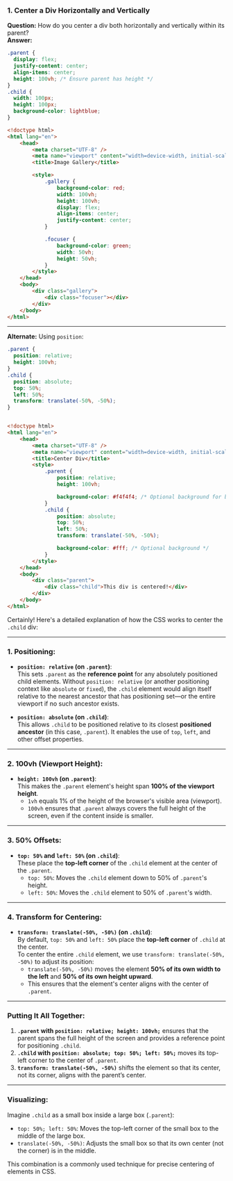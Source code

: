 

### **1. Center a Div Horizontally and Vertically**

**Question:** How do you center a div both horizontally and vertically within its parent?  
**Answer:**

```css
.parent {
  display: flex;
  justify-content: center;
  align-items: center;
  height: 100vh; /* Ensure parent has height */
}
.child {
  width: 100px;
  height: 100px;
  background-color: lightblue;
}
```


```html
<!doctype html>
<html lang="en">
    <head>
        <meta charset="UTF-8" />
        <meta name="viewport" content="width=device-width, initial-scale=1.0" />
        <title>Image Gallery</title>

        <style>
            .gallery {
                background-color: red;
                width: 100vh;
                height: 100vh;
                display: flex;
                align-items: center;
                justify-content: center;
            }

            .focuser {
                background-color: green;
                width: 50vh;
                height: 50vh;
            }
        </style>
    </head>
    <body>
        <div class="gallery">
            <div class="focuser"></div>
        </div>
    </body>
</html>

```



---


**Alternate:** Using `position`:

```css
.parent {
  position: relative;
  height: 100vh;
}
.child {
  position: absolute;
  top: 50%;
  left: 50%;
  transform: translate(-50%, -50%);
}
```


```html

<!doctype html>
<html lang="en">
    <head>
        <meta charset="UTF-8" />
        <meta name="viewport" content="width=device-width, initial-scale=1.0" />
        <title>Center Div</title>
        <style>
            .parent {
                position: relative;
                height: 100vh;

                background-color: #f4f4f4; /* Optional background for better visualization */
            }
            .child {
                position: absolute;
                top: 50%;
                left: 50%;
                transform: translate(-50%, -50%);

                background-color: #fff; /* Optional background */
            }
        </style>
    </head>
    <body>
        <div class="parent">
            <div class="child">This div is centered!</div>
        </div>
    </body>
</html>

```


Certainly! Here's a detailed explanation of how the CSS works to center the `.child` div:

---

### 1. **Positioning**:

- **`position: relative` (on `.parent`)**:  
    This sets `.parent` as the **reference point** for any absolutely positioned child elements. Without `position: relative` (or another positioning context like `absolute` or `fixed`), the `.child` element would align itself relative to the nearest ancestor that has positioning set—or the entire viewport if no such ancestor exists.
    
- **`position: absolute` (on `.child`)**:  
    This allows `.child` to be positioned relative to its closest **positioned ancestor** (in this case, `.parent`). It enables the use of `top`, `left`, and other offset properties.
    

---

### 2. **100vh (Viewport Height)**:

- **`height: 100vh` (on `.parent`)**:  
    This makes the `.parent` element's height span **100% of the viewport height**.
    - `1vh` equals 1% of the height of the browser's visible area (viewport).
    - `100vh` ensures that `.parent` always covers the full height of the screen, even if the content inside is smaller.

---

### 3. **50% Offsets**:

- **`top: 50%` and `left: 50%` (on `.child`)**:  
    These place the **top-left corner** of the `.child` element at the center of the `.parent`.
    - `top: 50%`: Moves the `.child` element down to 50% of `.parent`'s height.
    - `left: 50%`: Moves the `.child` element to 50% of `.parent`'s width.

---

### 4. **Transform for Centering**:

- **`transform: translate(-50%, -50%)` (on `.child`)**:  
    By default, `top: 50%` and `left: 50%` place the **top-left corner** of `.child` at the center.  
    To center the entire `.child` element, we use `transform: translate(-50%, -50%)` to adjust its position:
    - `translate(-50%, -50%)` moves the element **50% of its own width to the left** and **50% of its own height upward**.
    - This ensures that the element's center aligns with the center of `.parent`.

---

### Putting It All Together:

1. **`.parent` with `position: relative; height: 100vh;`** ensures that the parent spans the full height of the screen and provides a reference point for positioning `.child`.
2. **`.child` with `position: absolute; top: 50%; left: 50%;`** moves its top-left corner to the center of `.parent`.
3. **`transform: translate(-50%, -50%)`** shifts the element so that its center, not its corner, aligns with the parent’s center.

---

### Visualizing:

Imagine `.child` as a small box inside a large box (`.parent`):

- `top: 50%; left: 50%`: Moves the top-left corner of the small box to the middle of the large box.
- `translate(-50%, -50%)`: Adjusts the small box so that its own center (not the corner) is in the middle.

This combination is a commonly used technique for precise centering of elements in CSS.

